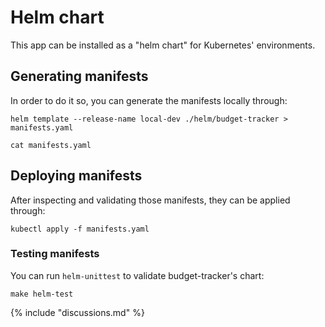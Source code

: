 # Helm chart

This app can be installed as a "helm chart" for Kubernetes' environments.

## Generating manifests

 In order to do it so, you can generate the manifests locally through:

```shell
helm template --release-name local-dev ./helm/budget-tracker > manifests.yaml

cat manifests.yaml
```

## Deploying manifests

After inspecting and validating those manifests, they can be applied through:

```shell
kubectl apply -f manifests.yaml
```

### Testing manifests

You can run `helm-unittest` to validate budget-tracker's chart:

```shell
make helm-test
```

{% include "discussions.md" %}
